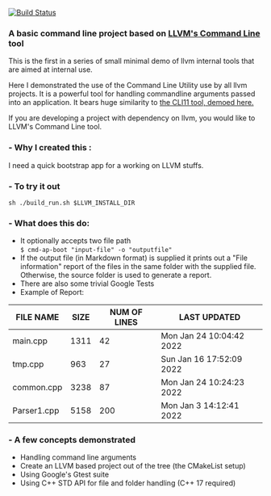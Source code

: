 [![Build Status](https://app.travis-ci.com/refactormyself/basic-llvm-cmd.svg?branch=main)](https://app.travis-ci.com/refactormyself/basic-llvm-cmd)
### A basic command line project based on [LLVM's Command Line]() tool

This is the first in a series of small minimal demo of llvm internal tools that are aimed at internal use.

Here I demonstrated the use of the Command Line Utility use by all llvm projects. It is a powerful tool for
handling commandline arguments passed into an application. It bears huge similarity to [the CLI11 tool, demoed here.](https://github.com/refactormyself/basic-cli-util)

If you are developing a project with dependency on llvm, you would like to LLVM's Command Line tool.

### - Why I created this :
I need a quick bootstrap app for a working on LLVM stuffs.

### - To try it out
```shell
sh ./build_run.sh $LLVM_INSTALL_DIR
```

### - What does this do:
- It optionally accepts two file path    
  `$ cmd-ap-boot "input-file" -o "outputfile"`
- If the output file (in Markdown format) is supplied it prints out a "File information" report of the files in the same folder with the supplied file.
  Otherwise, the source folder is used to generate a report.
- There are also some trivial Google Tests
- Example of Report:

| **FILE NAME** | **SIZE** | **NUM OF LINES** | **LAST UPDATED**         |
|---------------|----------|------------------|--------------------------|
| main.cpp      | 1311     | 42               | Mon Jan 24 10:04:42 2022 |
| tmp.cpp       | 963      | 27               | Sun Jan 16 17:52:09 2022 |
| common.cpp    | 3238     | 87               | Mon Jan 24 10:24:23 2022 |
| Parser1.cpp   | 5158     | 200              | Mon Jan  3 14:12:41 2022 |

### - A few concepts demonstrated 
- Handling command line arguments
- Create an LLVM based project out of the tree (the CMakeList setup)
- Using Google's Gtest suite
- Using C++ STD API for file and folder handling (C++ 17 required)
